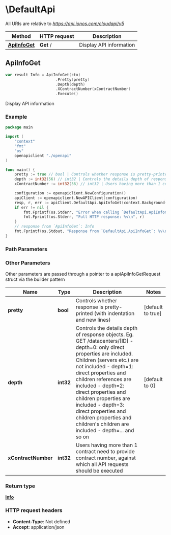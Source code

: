 # \DefaultApi

All URIs are relative to *https://api.ionos.com/cloudapi/v5*

|Method | HTTP request | Description|
|------------- | ------------- | -------------|
|[**ApiInfoGet**](DefaultApi.md#ApiInfoGet) | **Get** / | Display API information|



## ApiInfoGet

```go
var result Info = ApiInfoGet(ctx)
                      .Pretty(pretty)
                      .Depth(depth)
                      .XContractNumber(xContractNumber)
                      .Execute()
```

Display API information



### Example

```go
package main

import (
    "context"
    "fmt"
    "os"
    openapiclient "./openapi"
)

func main() {
    pretty := true // bool | Controls whether response is pretty-printed (with indentation and new lines) (optional) (default to true)
    depth := int32(56) // int32 | Controls the details depth of response objects.  Eg. GET /datacenters/[ID]  - depth=0: only direct properties are included. Children (servers etc.) are not included  - depth=1: direct properties and children references are included  - depth=2: direct properties and children properties are included  - depth=3: direct properties and children properties and children's children are included  - depth=... and so on (optional) (default to 0)
    xContractNumber := int32(56) // int32 | Users having more than 1 contract need to provide contract number, against which all API requests should be executed (optional)

    configuration := openapiclient.NewConfiguration()
    apiClient := openapiclient.NewAPIClient(configuration)
    resp, r, err := apiClient.DefaultApi.ApiInfoGet(context.Background()).Pretty(pretty).Depth(depth).XContractNumber(xContractNumber).Execute()
    if err != nil {
        fmt.Fprintf(os.Stderr, "Error when calling `DefaultApi.ApiInfoGet``: %v\n", err)
        fmt.Fprintf(os.Stderr, "Full HTTP response: %v\n", r)
    }
    // response from `ApiInfoGet`: Info
    fmt.Fprintf(os.Stdout, "Response from `DefaultApi.ApiInfoGet`: %v\n", resp)
}
```

### Path Parameters



### Other Parameters

Other parameters are passed through a pointer to a apiApiInfoGetRequest struct via the builder pattern


|Name | Type | Description  | Notes|
|------------- | ------------- | ------------- | -------------|
| **pretty** | **bool** | Controls whether response is pretty-printed (with indentation and new lines) | [default to true]|
| **depth** | **int32** | Controls the details depth of response objects.  Eg. GET /datacenters/[ID]  - depth&#x3D;0: only direct properties are included. Children (servers etc.) are not included  - depth&#x3D;1: direct properties and children references are included  - depth&#x3D;2: direct properties and children properties are included  - depth&#x3D;3: direct properties and children properties and children&#39;s children are included  - depth&#x3D;... and so on | [default to 0]|
| **xContractNumber** | **int32** | Users having more than 1 contract need to provide contract number, against which all API requests should be executed | |

### Return type

[**Info**](../models/Info.md)

### HTTP request headers

- **Content-Type**: Not defined
- **Accept**: application/json


